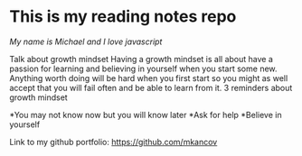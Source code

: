  # This is my reading notes repo

_My name is Michael and I love javascript_

Talk about growth mindset
Having a growth mindset is all about have a passion for learning and believing in yourself when you start some new. Anything worth doing will be hard when you first start so you might as well accept that you will fail often and be able to learn from it.
3 reminders about growth mindset

*You may not know now but you will know later
*Ask for help
*Believe in yourself

Link to my github portfolio: https://github.com/mkancov
